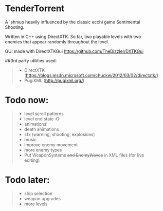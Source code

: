 # TenderTorrent

A 'shmup heavily influenced by the classic ecchi game Sentimental Shooting.

Written in C++ using DirectXTK. So far, two playable levels with two enemies that appear randomly throughout the level.

GUI made with DirectXTKGui https://github.com/TheDizzler/DXTKGui

##3rd party utilities used:
>- DirectXTK (https://blogs.msdn.microsoft.com/chuckw/2012/03/02/directxtk/)
>- PugiXML (http://pugixml.org/)


# Todo now:
>- level scroll patterns
>- level end state :O
>- animations!
>- death animations
>- sfx (warning, shooting, explosions)
>- music
>- ~~improve enemy movement~~
>- more enemy types
>- Put WeaponSystems ~~and EnemyWaves~~ in XML files (for live editing)

# Todo later:
>- ship selection
>- weapon upgrades
>- more levels